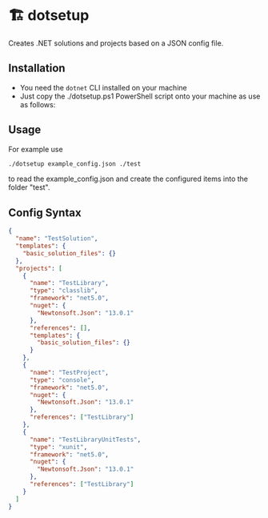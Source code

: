 # 🏗️ dotsetup

Creates .NET solutions and projects based on a JSON config file.

## Installation

- You need the `dotnet` CLI installed on your machine
- Just copy the ./dotsetup.ps1 PowerShell script onto your machine as use as follows:

## Usage

For example use

```bash
./dotsetup example_config.json ./test
```

to read the example_config.json and create the configured items into the folder "test".

## Config Syntax

```json
{
  "name": "TestSolution",
  "templates": {
    "basic_solution_files": {}
  },
  "projects": [
    {
      "name": "TestLibrary",
      "type": "classlib",
      "framework": "net5.0",
      "nuget": {
        "Newtonsoft.Json": "13.0.1"
      },
      "references": [],
      "templates": {
        "basic_solution_files": {}
      }
    },
    {
      "name": "TestProject",
      "type": "console",
      "framework": "net5.0",
      "nuget": {
        "Newtonsoft.Json": "13.0.1"
      },
      "references": ["TestLibrary"]
    },
    {
      "name": "TestLibraryUnitTests",
      "type": "xunit",
      "framework": "net5.0",
      "nuget": {
        "Newtonsoft.Json": "13.0.1"
      },
      "references": ["TestLibrary"]
    }
  ]
}
```
